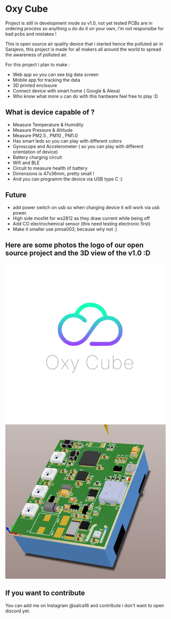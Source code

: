 # Oxy Cube

Project is still in development mode so v1.0, not yet tested PCBs are in ordering process so anything u do do it on your own, i'm not responsibe for bad pcbs and mistakes !


This is open source air quality device that i started hence the polluted air in Sarajevo, this project is made for all makers all around the world to spread the awareness of polluted air.

For this project i plan to make :
- Web app so you can see big data screen
- Mobile app for tracking the data
- 3D printed enclosure 
- Connect device with smart home ( Google & Alexa)
- Who know what more u can do with this hardware feel free to play :D

## What is device capable of ?
- Measure Temperature & Humidity 
- Measure Pressure & Altitude
- Measure PM2.5 , PM10 , PM1.0
- Has smart leds so you can play with different colors
- Gyroscope and Accelerometer ( so you can play with different orientation of device)
- Battery charging circuit
- Wifi and BLE
- Circuit to measure health of battery
- Dimensions is 47x36mm, pretty small !
- And you can programm the device via USB type C :)

## Future
- add power switch on usb so when charging device it will work via usb power.
- High side mosfet for ws2812 as they draw current while being off
- Add CO electrochemical sensor (this need testing electronic first)
- Make it smaller use pmsa003, because why not :)


## Here are some photos the logo of our open source project and the 3D view of the v1.0 :D

![alt text](https://github.com/arminsalcin/oxy-cube/blob/main/resources/logo.png)
![alt text](https://github.com/arminsalcin/oxy-cube/blob/main/resources/3d-model.png)

## If you want to contribute
You can add me on Instagram @salca16 and contribute i don't want to open discord yet.
